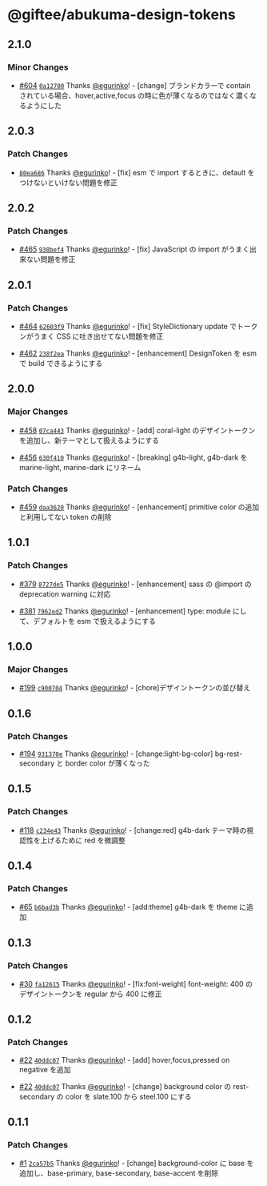 # @giftee/abukuma-design-tokens

## 2.1.0

### Minor Changes

- [#604](https://github.com/giftee/design-system/pull/604) [`0a12780`](https://github.com/giftee/design-system/commit/0a1278037068ae3f9a3e39e39b75f87cc832a70f) Thanks [@egurinko](https://github.com/egurinko)! - [change] ブランドカラーで contain されている場合、hover,active,focus の時に色が薄くなるのではなく濃くなるようにした

## 2.0.3

### Patch Changes

- [`80ea686`](https://github.com/giftee/design-system/commit/80ea686a2a5c9f42427ca59858c600c7c842a357) Thanks [@egurinko](https://github.com/egurinko)! - [fix] esm で import するときに、default をつけないといけない問題を修正

## 2.0.2

### Patch Changes

- [#465](https://github.com/giftee/design-system/pull/465) [`938bef4`](https://github.com/giftee/design-system/commit/938bef42ffd075e366ccbc58becba523a504cf14) Thanks [@egurinko](https://github.com/egurinko)! - [fix] JavaScript の import がうまく出来ない問題を修正

## 2.0.1

### Patch Changes

- [#464](https://github.com/giftee/design-system/pull/464) [`62603f9`](https://github.com/giftee/design-system/commit/62603f966fd6717ca77b6913638ef0013d1cd8f0) Thanks [@egurinko](https://github.com/egurinko)! - [fix] StyleDictionary update でトークンがうまく CSS に吐き出せてない問題を修正

- [#462](https://github.com/giftee/design-system/pull/462) [`238f2ea`](https://github.com/giftee/design-system/commit/238f2eaf66761e6b3719bb4cb9a16838171aafbf) Thanks [@egurinko](https://github.com/egurinko)! - [enhancement] DesignToken を esm で build できるようにする

## 2.0.0

### Major Changes

- [#458](https://github.com/giftee/design-system/pull/458) [`07ca443`](https://github.com/giftee/design-system/commit/07ca443f11d8fdbb683e995fa69ea003dd592dfd) Thanks [@egurinko](https://github.com/egurinko)! - [add] coral-light のデザイントークンを追加し、新テーマとして扱えるようにする

- [#456](https://github.com/giftee/design-system/pull/456) [`630f410`](https://github.com/giftee/design-system/commit/630f410de7c6d12d84b31d299b353e4de61692b3) Thanks [@egurinko](https://github.com/egurinko)! - [breaking] g4b-light, g4b-dark を marine-light, marine-dark にリネーム

### Patch Changes

- [#459](https://github.com/giftee/design-system/pull/459) [`daa3620`](https://github.com/giftee/design-system/commit/daa3620d3914f1c8ab62ecaf0d0964fc778fe4bc) Thanks [@egurinko](https://github.com/egurinko)! - [enhancement] primitive color の追加と利用してない token の削除

## 1.0.1

### Patch Changes

- [#379](https://github.com/giftee/design-system/pull/379) [`8727de5`](https://github.com/giftee/design-system/commit/8727de5481cf8182863406e665f8745243dced6c) Thanks [@egurinko](https://github.com/egurinko)! - [enhancement] sass の @import の deprecation warning に対応

- [#381](https://github.com/giftee/design-system/pull/381) [`7962ed2`](https://github.com/giftee/design-system/commit/7962ed28709cfaea8108c7f0ca51380f354bba68) Thanks [@egurinko](https://github.com/egurinko)! - [enhancement] type: module にして、デフォルトを esm で扱えるようにする

## 1.0.0

### Major Changes

- [#199](https://github.com/giftee/design-system/pull/199) [`c900704`](https://github.com/giftee/design-system/commit/c900704b838af6abcc8a8fe6c843326dc4f5c19b) Thanks [@egurinko](https://github.com/egurinko)! - [chore]デザイントークンの並び替え

## 0.1.6

### Patch Changes

- [#194](https://github.com/giftee/design-system/pull/194) [`931370e`](https://github.com/giftee/design-system/commit/931370edfc2a3fa3708b6a860d26712ed60e5ef9) Thanks [@egurinko](https://github.com/egurinko)! - [change:light-bg-color] bg-rest-secondary と border color が薄くなった

## 0.1.5

### Patch Changes

- [#118](https://github.com/giftee/design-system/pull/118) [`c234e43`](https://github.com/giftee/design-system/commit/c234e43b900592f3e684d43cb3f8b041952bcea2) Thanks [@egurinko](https://github.com/egurinko)! - [change:red] g4b-dark テーマ時の視認性を上げるために red を微調整

## 0.1.4

### Patch Changes

- [#65](https://github.com/giftee/design-system/pull/65) [`b6bad3b`](https://github.com/giftee/design-system/commit/b6bad3b592f489a1199c13da7bcaa510e0909994) Thanks [@egurinko](https://github.com/egurinko)! - [add:theme] g4b-dark を theme に追加

## 0.1.3

### Patch Changes

- [#30](https://github.com/giftee/design-system/pull/30) [`fa12615`](https://github.com/giftee/design-system/commit/fa12615ed178b000295dd270b1713df1d3a86980) Thanks [@egurinko](https://github.com/egurinko)! - [fix:font-weight] font-weight: 400 のデザイントークンを regular から 400 に修正

## 0.1.2

### Patch Changes

- [#22](https://github.com/giftee/design-system/pull/22) [`40ddc07`](https://github.com/giftee/design-system/commit/40ddc0773da814af28bc5b437b60a99041e18f9b) Thanks [@egurinko](https://github.com/egurinko)! - [add] hover,focus,pressed on negative を追加

- [#22](https://github.com/giftee/design-system/pull/22) [`40ddc07`](https://github.com/giftee/design-system/commit/40ddc0773da814af28bc5b437b60a99041e18f9b) Thanks [@egurinko](https://github.com/egurinko)! - [change] background color の rest-secondary の color を slate.100 から steel.100 にする

## 0.1.1

### Patch Changes

- [#1](https://github.com/giftee/design-system/pull/1) [`2ca57b5`](https://github.com/giftee/design-system/commit/2ca57b5a155df7e16200fb7fc710030775bb5f43) Thanks [@egurinko](https://github.com/egurinko)! - [change] background-color に base を追加し、base-primary, base-secondary, base-accent を削除
